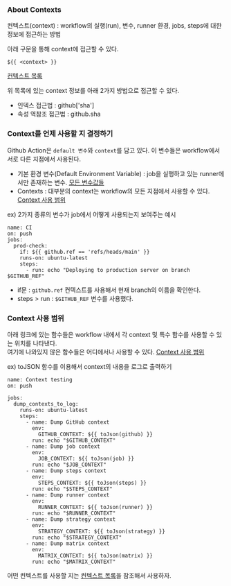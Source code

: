 ### About Contexts 

컨텍스트(context) : workflow의 실행(run), 변수, runner 환경, jobs, steps에 대한 정보에 접근하는 방법 

아래 구문을 통해 context에 접근할 수 있다.
```
${{ <context> }}
```

[컨텍스트 목록](https://docs.github.com/ko/actions/learn-github-actions/contexts#about-contexts)

위 목록에 있는 context 정보를 아래 2가지 방법으로 접근할 수 있다.

- 인덱스 접근법 : github['sha']
- 속성 역참조 접근법 : github.sha

### Context를 언제 사용할 지 결정하기 

Github Action은 `default 변수`와 `context`를 담고 있다. 이 변수들은 workflow에서 서로 다른 지점에서 사용된다. 

- 기본 환경 변수(Default Environment Variable) : job을 실행하고 있는 runner에서만 존재하는 변수. [모든 변수값들](https://docs.github.com/en/actions/learn-github-actions/variables#default-environment-variables)
- Contexts : 대부분의 context는 workflow의 모든 지점에서 사용할 수 있다. [Context 사용 범위](https://docs.github.com/en/actions/learn-github-actions/contexts#context-availability)

ex) 2가지 종류의 변수가 job에서 어떻게 사용되는지 보여주는 예시 
```
name: CI
on: push
jobs:
  prod-check:
    if: ${{ github.ref == 'refs/heads/main' }}
    runs-on: ubuntu-latest
    steps:
      - run: echo "Deploying to production server on branch $GITHUB_REF"
```
- if문 : `github.ref` 컨텍스트를 사용해서 현재 branch의 이름을 확인한다.  
- steps > run : `$GITHUB_REF` 변수를 사용했다.

### Context 사용 범위 

아래 링크에 있는 함수들은 workflow 내에서 각 context 및 특수 함수를 사용할 수 있는 위치를 나타낸다.  
여기에 나와있지 않은 함수들은 어디에서나 사용할 수 있다. 
[Context 사용 범위](https://docs.github.com/en/actions/learn-github-actions/contexts#context-availability)

ex) toJSON 함수를 이용해서 context의 내용을 로그로 출력하기 
```
name: Context testing
on: push

jobs:
  dump_contexts_to_log:
    runs-on: ubuntu-latest
    steps:
      - name: Dump GitHub context
        env:
          GITHUB_CONTEXT: ${{ toJson(github) }}
        run: echo "$GITHUB_CONTEXT"
      - name: Dump job context
        env:
          JOB_CONTEXT: ${{ toJson(job) }}
        run: echo "$JOB_CONTEXT"
      - name: Dump steps context
        env:
          STEPS_CONTEXT: ${{ toJson(steps) }}
        run: echo "$STEPS_CONTEXT"
      - name: Dump runner context
        env:
          RUNNER_CONTEXT: ${{ toJson(runner) }}
        run: echo "$RUNNER_CONTEXT"
      - name: Dump strategy context
        env:
          STRATEGY_CONTEXT: ${{ toJson(strategy) }}
        run: echo "$STRATEGY_CONTEXT"
      - name: Dump matrix context
        env:
          MATRIX_CONTEXT: ${{ toJson(matrix) }}
        run: echo "$MATRIX_CONTEXT"
```

어떤 컨텍스트를 사용할 지는 [컨텍스트 목록](https://docs.github.com/ko/actions/learn-github-actions/contexts#about-contexts)을 참조해서 사용하자. 
